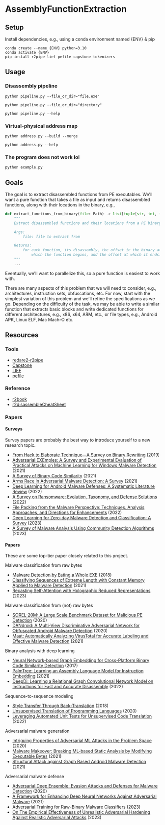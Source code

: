 # AssemblyFunctionExtraction

## Setup

Install dependencies, e.g., using a conda environment named {ENV} & pip
```console
conda create --name {ENV} python=3.10
conda activate {ENV}
pip install r2pipe lief pefile capstone tokenizers
```

## Usage

### Disassembly pipeline

```console
python pipeline.py --file_or_dir="file.exe"
```

```console
python pipeline.py --file_or_dir="directory"         
```

```console
python pipeline.py --help         
```

### Virtual-physical address map

```console
python address.py --build --merge
```

```console
python address.py --help
```

### The program does not work lol

```console
python example.py        
```

## Goals

The goal is to extract disassembled functions from PE executables. We'll want a pure function that takes a file as input and returns disassembled functions, along with their locations in the binary, e.g.,

```python
def extract_functions_from_binary(file: Path) -> list[tuple[str, int, int]]:
    """
    Extract disassembled functions and their locations from a PE binary.

    Args:
        file: file to extract from

    Returns:
        for each function, its disassembly, the offset in the binary at
            which the function begins, and the offset at which it ends.
    """
    ...
```

Eventually, we'll want to parallelize this, so a pure function is easiest to work with.

There are many aspects of this problem that we will need to consider, e.g., architectures, instruction sets, obfuscations, etc. For now, start with the simplest variation of this problem and we'll refine the specifications as we go. Depending on the difficulty of the task, we may be able to write a similar function that extracts basic blocks and write dedicated functions for different architectures, e.g., x86, x64, ARM, etc., or file types, e.g., Android APK, Linux ELF, Mac Mach-O etc.

## Resources

### Tools

- [redare2-r2pipe](https://github.com/radareorg/radare2-r2pipe/tree/master)
- [Capstone](https://www.capstone-engine.org/lang_python.html)
- [LIEF](https://lief-project.github.io/doc/latest/index.html)
- [pefile](https://github.com/erocarrera/pefile)

### Reference

- [r2book](https://book.rada.re/disassembling/intro.html)
- [r2disassembleCheatSheet](https://r2wiki.readthedocs.io/en/latest/home/misc/cheatsheet/)

### Papers

#### Surveys

Survey papers are probably the best way to introduce yourself to a new research topic.

- [From Hack to Elaborate Technique—A Survey on Binary Rewriting](https://dl.acm.org/doi/pdf/10.1145/3316415) (2019)
- [Adversarial EXEmples: A Survey and Experimental Evaluation of Practical Attacks on Machine Learning for Windows Malware Detection](https://dl.acm.org/doi/pdf/10.1145/3473039) (2021)
- [A Survey of Binary Code Similarity](https://dl.acm.org/doi/pdf/10.1145/3446371) (2021)
- [Arms Race in Adversarial Malware Detection: A Survey](https://dl.acm.org/doi/pdf/10.1145/3484491) (2021)
- [Deep Learning for Android Malware Defenses: A Systematic Literature Review](https://dl.acm.org/doi/pdf/10.1145/3544968) (2022)
- [A Survey on Ransomware: Evolution, Taxonomy, and Defense Solutions](https://dl.acm.org/doi/pdf/10.1145/3514229) (2022)
- [File Packing from the Malware Perspective: Techniques, Analysis Approaches, and Directions for Enhancements](https://dl.acm.org/doi/pdf/10.1145/3530810) (2022)
- [Deep Learning for Zero-day Malware Detection and Classification: A Survey](https://dl.acm.org/doi/pdf/10.1145/3605775) (2023)
- [A Survey of Malware Analysis Using Community Detection Algorithms](https://dl.acm.org/doi/10.1145/3610223) (2023)

#### Papers

These are some top-tier paper closely related to this project.

Malware classification from raw bytes
- [Malware Detection by Eating a Whole EXE](https://arxiv.org/pdf/1710.09435.pdf) (2018)
- [Classifying Sequences of Extreme Length with Constant Memory Applied to Malware Detection](https://ojs.aaai.org/index.php/AAAI/article/download/17131/16938) (2021) 
- [Recasting Self-Attention with Holographic Reduced Representations](https://proceedings.mlr.press/v202/alam23a/alam23a.pdf) (2023)

Malware classification from (not) raw bytes
- [SOREL-20M: A Large Scale Benchmark Dataset for Malicious PE Detection](https://arxiv.org/pdf/2012.07634.pdf) (2020)
- [DANdroid: A Multi-View Discriminative Adversarial Network for Obfuscated Android Malware Detection](https://dl.acm.org/doi/pdf/10.1145/3374664.3375746?casa_token=N9x3mDIeS4wAAAAA:7KwB1epI52fGCjZ6zp3LpP4DrirFjfNc89d-8Nx31t8HmR2ci2c7uIKx3AaylNTk76FHUUsgwErU) (2020)
- [Maat: Automatically Analyzing VirusTotal for Accurate Labeling and Effective Malware Detection](https://dl.acm.org/doi/pdf/10.1145/3465361) (2021)

Binary analysis with deep learning
- [Neural Network-based Graph Embedding for Cross-Platform Binary Code Similarity Detection](https://dl.acm.org/doi/pdf/10.1145/3133956.3134018) (2017)
- [PalmTree: Learning an Assembly Language Model for Instruction Embedding](https://dl.acm.org/doi/pdf/10.1145/3460120.3484587) (2021)
- [DeepDi: Learning a Relational Graph Convolutional Network Model on Instructions for Fast and Accurate Disassembly](https://www.usenix.org/system/files/sec22-yu-sheng.pdf) (2022)

Sequence-to-sequence modeling
- [Style Transfer Through Back-Translation](https://aclanthology.org/P18-1080.pdf) (2018)
- [Unsupervised Translation of Programming Languages](https://proceedings.neurips.cc/paper/2020/file/ed23fbf18c2cd35f8c7f8de44f85c08d-Paper.pdf) (2020)
- [Leveraging Automated Unit Tests for Unsupervised Code Translation](https://arxiv.org/pdf/2110.06773.pdf) (2022)

Adversarial malware generation
- [Intriguing Properties of Adversarial ML Attacks in the Problem Space](https://ieeexplore.ieee.org/stamp/stamp.jsp?arnumber=9152781&casa_token=9LV3kGWFehQAAAAA:MoGsKNpPN8sG0lmxYK4nwA_EAYouowv5332hLCppLAFSf3qu-EFamD9zj2ueDzaLpmQTLltmpA) (2020)
- [Malware Makeover: Breaking ML-based Static Analysis by Modifying Executable Bytes](https://dl.acm.org/doi/pdf/10.1145/3433210.3453086) (2021)
- [Structural Attack against Graph Based Android Malware Detection](https://dl.acm.org/doi/pdf/10.1145/3460120.3485387?casa_token=GBAL7553auMAAAAA:oxYEOx9IoWQN3713JF9JAw2hMdQ1O0o2hYS-h0FiZnlv8ijCLt5Db1hcOAPPMNIBDC97Q8ZoYZI7) (2021)

Adversarial malware defense
- [Adversarial Deep Ensemble: Evasion Attacks and Defenses for Malware Detection](https://ieeexplore.ieee.org/stamp/stamp.jsp?arnumber=9121297&casa_token=rdqw8IRh3EQAAAAA:mfpGxMuH6ps2w4WhTQ5N3UkPbONqC9xVL_wr15-W2BuSa-FIklsDGWaHzR5VFBPB-vRJt8xUvg) (2020)
- [A Framework for Enhancing Deep Neural Networks Against Adversarial Malware](https://ieeexplore.ieee.org/stamp/stamp.jsp?tp=&arnumber=9321695) (2021)
- [Adversarial Training for Raw-Binary Malware Classifiers](https://www.usenix.org/system/files/usenixsecurity23-lucas.pdf) (2023)
- [On The Empirical Effectiveness of Unrealistic Adversarial Hardening Against Realistic Adversarial Attacks](https://ieeexplore.ieee.org/stamp/stamp.jsp?arnumber=10179316&casa_token=7qHQHdV92d8AAAAA:xSU5YoNNTJlv5CLJnFqgkEnYCQszE2X3kI36OzwRbsBcuBGc0kJvLRZVCDhZHvEga7Ml0XcgSw) (2023)
